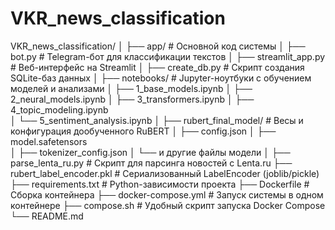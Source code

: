 # VKR_news_classification

VKR_news_classification/
│
├── app/                            # Основной код системы
│   ├── bot.py                      # Telegram-бот для классификации текстов
│   ├── streamlit_app.py           # Веб-интерфейс на Streamlit
│   ├── create_db.py               # Скрипт создания SQLite-баз данных
│
├── notebooks/                     # Jupyter-ноутбуки с обучением моделей и анализами
│   ├── 1_base_models.ipynb
│   ├── 2_neural_models.ipynb
│   ├── 3_transformers.ipynb
│   ├── 4_topic_modeling.ipynb    
│   └── 5_sentiment_analysis.ipynb
│
├── rubert_final_model/            # Весы и конфигурация дообученного RuBERT
│   ├── config.json
│   ├── model.safetensors          
│   ├── tokenizer_config.json
│   └── и другие файлы модели
│
├── parse_lenta_ru.py              # Скрипт для парсинга новостей с Lenta.ru
├── rubert_label_encoder.pkl       # Сериализованный LabelEncoder (joblib/pickle)
├── requirements.txt               # Python-зависимости проекта
├── Dockerfile                     # Сборка контейнера
├── docker-compose.yml             # Запуск системы в одном контейнере
├── compose.sh                     # Удобный скрипт запуска Docker Compose
└── README.md                      
